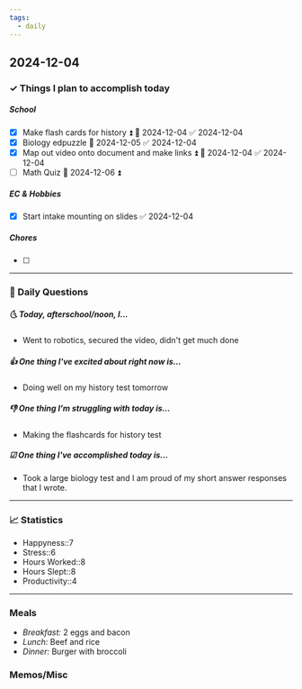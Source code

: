 ```yaml
---
tags:
  - daily
---
```


## 2024-12-04

### ✓ Things I plan to accomplish today
##### School
- [x] Make flash cards for history ⏫ 📅 2024-12-04 ✅ 2024-12-04
- [x] Biology edpuzzle 📅 2024-12-05 ✅ 2024-12-04
- [x] Map out video onto document and make links ⏫ 📅 2024-12-04 ✅ 2024-12-04
- [ ] Math Quiz 📅 2024-12-06 ⏫ 
##### EC & Hobbies
- [x] Start intake mounting on slides ✅ 2024-12-04
##### Chores
- [ ] 
---

### 📅 Daily Questions

##### 🌜 Today, afterschool/noon, I...

- Went to robotics, secured the video, didn't get much done

##### 👍 One thing I've excited about right now is...

- Doing well on my history test tomorrow

##### 👎 One thing I'm struggling with today is...

- Making the flashcards for history test

##### ☑ One thing I've accomplished today is...

- Took a large biology test and I am proud of my short answer responses that I wrote. 
---
### 📈 Statistics

- Happyness::7 
- Stress::6
- Hours Worked::8 
- Hours Slept::8 
- Productivity::4 
---
### Meals

- *Breakfast:* 2 eggs and bacon
- *Lunch:* Beef and rice
- *Dinner:* Burger with broccoli
### Memos/Misc



